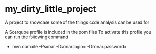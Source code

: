 # my_dirty_little_project
A project to showcase some of the things code analysis can be used for

A Soarqube profile is included in the pom files
To activate this profile you can run the following command

- mvn compile -Psonar -Dsonar.login=<username> -Dsonar.password=<password>


